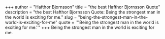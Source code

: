 +++
author = "Hafthor Bjornsson"
title = "the best Hafthor Bjornsson Quote"
description = "the best Hafthor Bjornsson Quote: Being the strongest man in the world is exciting for me."
slug = "being-the-strongest-man-in-the-world-is-exciting-for-me"
quote = '''Being the strongest man in the world is exciting for me.'''
+++
Being the strongest man in the world is exciting for me.
